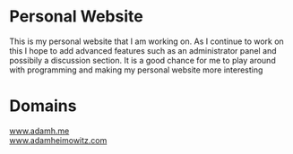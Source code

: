 Personal Website
=========

This is my personal website that I am working on. As I continue to work on this I hope to add advanced features such as an administrator panel and possibily a discussion section. It is a good chance for me to play around with programming and making my personal website more interesting

Domains
=====

www.adamh.me <br>
www.adamheimowitz.com
